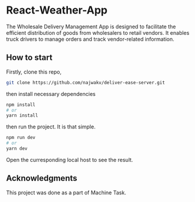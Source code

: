 # React-Weather-App
The Wholesale Delivery Management App is designed to facilitate the efficient distribution of
goods from wholesalers to retail vendors. It enables truck drivers to manage orders and
track vendor-related information.

## How to start
Firstly, clone this repo, 
```bash
git clone https://github.com/najwakv/deliver-ease-server.git
```
then install necessary dependencies
```bash
npm install
# or
yarn install
```
then run the project. It is that simple.
```bash
npm run dev
# or
yarn dev
```
Open the curresponding local host to see the result.

## Acknowledgments

This project was done as a part of Machine Task.
